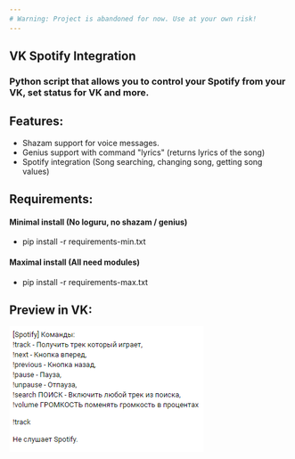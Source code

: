 ```yaml
---
# Warning: Project is abandoned for now. Use at your own risk!
---
```


## VK Spotify Integration

### Python script that allows you to control your Spotify from your VK, set status for VK and more.
## Features:
- Shazam support for voice messages.
- Genius support with command "lyrics" (returns lyrics of the song)
- Spotify integration (Song searching, changing song, getting song values)
## Requirements:
#### Minimal install (No loguru, no shazam / genius)
- pip install -r requirements-min.txt 
#### Maximal install (All need modules)
- pip install -r requirements-max.txt

## Preview in VK:

![Preview](preview.png)
